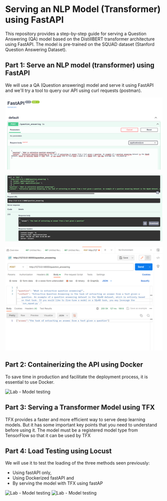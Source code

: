 # Serving an NLP Model (Transformer) using FastAPI

This repository provides a step-by-step guide for serving a Question Answering (QA) model based on the DistillBERT transformer architecture using FastAPI.
The model is pre-trained on the SQUAD dataset (Stanford Question Answering Dataset).



## Part 1:  Serve an NLP model (transformer) using FastAPI 

We will use a QA (Question answering) model and serve it using FastAPI and we'll try a tool to query our API using curl requests (postman).

![Lab - Model testing](Lab%20-%20Model%20testing/Screens/FastAPI_QA.png)

![Lab - Model testing](Lab%20-%20Model%20testing/Screens/FastAPI_QA_Response.png)

![Lab - Model testing](Lab%20-%20Model%20testing/Screens/FastAPI_QA_postman.png)


## Part 2: Containerizing the API using Docker
To save time in production and facilitate the deployment process, it is essential to use Docker.

![Lab - Model testing](Screens/FastAPI_Docker.png)

## Part 3: Serving a Transformer Model using TFX
TFX provides a faster and more efficient way to serve deep learning models. But it has some 
important key points that you need to understand before using it. The model must be a 
registered model type from TensorFlow so that it can be used by TFX

## Part 4: Load Testing using Locust
We will use it to test the loading of the three methods seen previously:
- Using fastAPI only, 
- Using Dockerized fastAPI and 
- By serving the model with TFX using fastAP

![Lab - Model testing](Screens/locust_fastapi_QA.png)
![Lab - Model testing](Screens/results_locust.png)
